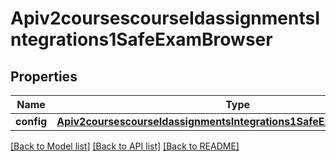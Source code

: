 # Apiv2coursescourseIdassignmentsIntegrations1SafeExamBrowser

## Properties
Name | Type | Description | Notes
------------ | ------------- | ------------- | -------------
**config** | [**Apiv2coursescourseIdassignmentsIntegrations1SafeExamBrowserConfig**](Apiv2coursescourseIdassignmentsIntegrations1SafeExamBrowserConfig.md) |  | [optional] 

[[Back to Model list]](../README.md#documentation-for-models) [[Back to API list]](../README.md#documentation-for-api-endpoints) [[Back to README]](../README.md)

